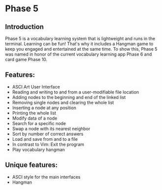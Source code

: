 # Phase 5

## Introduction
Phase 5 is a vocabulary learning system that is lightweight and runs in the terminal.
Learning can be fun! That's why it includes a Hangman game to keep you engaged and entertained at the same time.
To show this, Phase 5 was named in honor of the current vocabulary learning app Phase 6 and card game Phase 10.

## Features: 
- ASCI Art User Interface
- Reading and writing to and from a user-modifiable file location
- Adding nodes to the beginning and end of the linked list
- Removing single nodes and clearing the whole list
- Inserting a node at any position
- Printing the whole list
- Modify data of a node
- Search for a specific node
- Swap a node with its nearest neighbor
- Sort by number of correct answers
- Load and save from and to a file
- In contrast to Vim: Exit the program
- Play vocabulary hangman

## Unique features:
- ASCI style for the main interfaces
- Hangman
